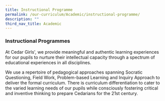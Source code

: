 ```yaml
---
title: Instructional Programme
permalink: /our-curriculum/Academic/instructional-programme/
description: ""
third_nav_title: Academic
---
```

### Instructional Programmes

  

At Cedar Girls', we provide meaningful and authentic learning experiences for our pupils to nurture their intellectual capacity through a spectrum of educational experiences in all disciplines.

We use a repertoire of pedagogical approaches spanning Socratic Questioning, Field Work, Problem-based Learning and Inquiry Approach to deliver the formal curriculum. There is curriculum differentiation to cater to the varied learning needs of our pupils while consciously fostering critical and inventive thinking to prepare Cedarians for the 21st century.